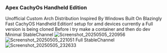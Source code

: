 ### Apex CachyOs Handheld Edition
Unofficial Custom Arch Distribution Inspired By Windows Built On Blazingly Fast CachyOS Handheld Edition!
setup for amd devices currently a Full version is being cloned Before i try make a container and then do dev
Minimal StableChannel
![Screenshot_20250505_220956](https://github.com/user-attachments/assets/80860c9e-ce60-4156-91f2-58d16f35f22c)
![Screenshot_20250505_221051](https://github.com/user-attachments/assets/042a7b8d-50d2-4f32-87b6-7ed9648282d3)
Full StableChannel
![Screenshot_20250505_232633](https://github.com/user-attachments/assets/0d40937c-b7a3-49fd-84b3-c010f2c8e600)
